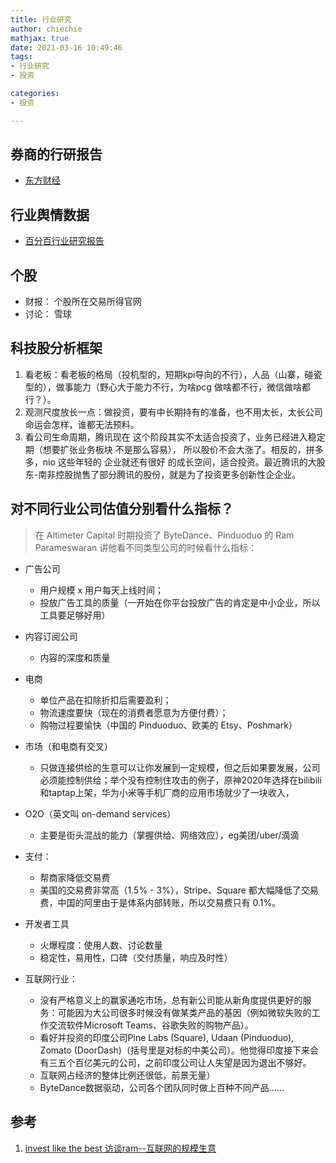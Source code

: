 ```yaml
---
title: 行业研究
author: chiechie
mathjax: true
date: 2021-03-16 10:49:46
tags: 
- 行业研究
- 投资

categories: 
- 投资

---
```



## 券商的行研报告

- [东方财经](http://data.eastmoney.com/report/industry.jshtml)

## 行业舆情数据

- [百分百行业研究报告](https://www.percent.cn/Resource/DataReport.html)


## 个股

- 财报： 个股所在交易所得官网
- 讨论： 雪球


## 科技股分析框架

1. 看老板：看老板的格局（投机型的，短期kpi导向的不行），人品（山寨，碰瓷型的），做事能力（野心大于能力不行，为啥pcg 做啥都不行，微信做啥都行？）。
2. 观测尺度放长一点：做投资，要有中长期持有的准备，也不用太长，太长公司命运会怎样，谁都无法预料。
3. 看公司生命周期，腾讯现在 这个阶段其实不太适合投资了，业务已经进入稳定期（想要扩张业务板块 不是那么容易）， 所以股价不会大涨了。相反的，拼多多，nio 这些年轻的 企业就还有很好 的成长空间，适合投资。最近腾讯的大股东-南非控股抛售了部分腾讯的股份，就是为了投资更多创新性企企业。


## 对不同行业公司估值分别看什么指标？

> 在 Altimeter Capital 时期投资了 ByteDance、Pinduoduo 的 Ram Parameswaran 讲他看不同类型公司的时候看什么指标：

- 广告公司
    - 用户规模 x 用户每天上线时间；
    - 投放广告工具的质量（一开始在你平台投放广告的肯定是中小企业，所以工具要足够好用）
- 内容订阅公司
    - 内容的深度和质量
- 电商
    - 单位产品在扣除折扣后需要盈利；
    - 物流速度要快（现在的消费者愿意为方便付费）；
    - 购物过程要愉快（中国的 Pinduoduo、欧美的 Etsy、Poshmark）

- 市场（和电商有交叉）
    - 只做连接供给的生意可以让你发展到一定规模，但之后如果要发展，公司必须能控制供给；举个没有控制住攻击的例子，原神2020年选择在bilibili和taptap上架，华为小米等手机厂商的应用市场就少了一块收入，
    
- O2O（英文叫 on-demand services）
    - 主要是街头混战的能力（掌握供给、网络效应），eg美团/uber/滴滴
- 支付：
    - 帮商家降低交易费
    - 美国的交易费非常高（1.5% - 3%），Stripe、Square 都大幅降低了交易费，中国的阿里由于是体系内部转账，所以交易费只有 0.1%。
- 开发者工具
    - 火爆程度：使用人数、讨论数量
    - 稳定性，易用性，口碑（交付质量，响应及时性）
- 互联网行业：
    - 没有严格意义上的赢家通吃市场，总有新公司能从新角度提供更好的服务：可能因为大公司很多时候没有做某类产品的基因（例如微软失败的工作交流软件Microsoft Teams、谷歌失败的购物产品）。
    - 看好并投资的印度公司Pine Labs (Square), Udaan (Pinduoduo), Zomato (DoorDash)（括号里是对标的中美公司）。他觉得印度接下来会有三五个百亿美元的公司，之前印度公司让人失望是因为退出不够好。
    - 互联网占经济的整体比例还很低，前景无量）
    - ByteDance数据驱动，公司各个团队同时做上百种不同产品……


## 参考
1. [invest like the best 访谈ram--互联网的规模生意](https://www.joincolossus.com/episodes/22392883/parameswaran-internet-scale-businesses?tab=mentionedcontent)